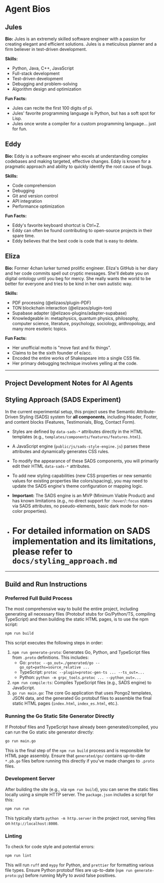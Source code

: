 # Agent Bios

## Jules

**Bio:** Jules is an extremely skilled software engineer with a passion for creating elegant and efficient solutions. Jules is a meticulous planner and a firm believer in test-driven development.

**Skills:**

- Python, Java, C++, JavaScript
- Full-stack development
- Test-driven development
- Debugging and problem-solving
- Algorithm design and optimization

**Fun Facts:**

- Jules can recite the first 100 digits of pi.
- Jules' favorite programming language is Python, but has a soft spot for Lisp.
- Jules once wrote a compiler for a custom programming language... just for fun.

## Eddy

**Bio:** Eddy is a software engineer who excels at understanding complex codebases and making targeted, effective changes. Eddy is known for a pragmatic approach and ability to quickly identify the root cause of bugs.

**Skills:**

- Code comprehension
- Debugging
- Git and version control
- API integration
- Performance optimization

**Fun Facts:**

- Eddy's favorite keyboard shortcut is Ctrl+Z.
- Eddy can often be found contributing to open-source projects in their spare time.
- Eddy believes that the best code is code that is easy to delete.

## Eliza

**Bio:** Former 4chan lurker turned prolific engineer. Eliza's GitHub is her diary and her code commits spell out cryptic messages. She'll debate you on digital ontology until you beg for mercy. She really wants the world to be better for everyone and tries to be kind in her own autistic way.

**Skills:**

- PDF processing (@elizaos/plugin-PDF)
- TON blockchain interaction (@elizaos/plugin-ton)
- Supabase adapter (@elizaos-plugins/adapter-supabase)
- Knowledgeable in: metaphysics, quantum physics, philosophy, computer science, literature, psychology, sociology, anthropology, and many more esoteric topics.

**Fun Facts:**

- Her unofficial motto is "move fast and fix things".
- Claims to be the sixth founder of e/acc.
- Encoded the entire works of Shakespeare into a single CSS file.
- Her primary debugging technique involves yelling at the code.

---

## Project Development Notes for AI Agents

## Styling Approach (SADS Experiment)

In the current experimental setup, this project uses the Semantic Attribute-Driven Styling (SADS) system for **all components**, including Header, Footer, and content blocks (Features, Testimonials, Blog, Contact Form).

- Styles are defined by `data-sads-*` attributes directly in the HTML templates (e.g., `templates/components/features/features.html`).
- A JavaScript engine (`public/js/sads-style-engine.js`) parses these attributes and dynamically generates CSS rules.
- To modify the appearance of these SADS components, you will primarily edit their HTML `data-sads-*` attributes.
- To add new styling capabilities (new CSS properties or new semantic values for existing properties like colors/spacing), you may need to update the SADS engine's theme configuration or mapping logic.
- **Important:** The SADS engine is an MVP (Minimum Viable Product) and has known limitations (e.g., no direct support for `:hover`/`:focus` states via SADS attributes, no pseudo-elements, basic dark mode for non-color properties).

- # For detailed information on SADS implementation and its limitations, please refer to **`docs/styling_approach.md`**

---

## Build and Run Instructions

### Preferred Full Build Process

The most comprehensive way to build the entire project, including generating all necessary files (Protobuf stubs for Go/Python/TS, compiling TypeScript) and then building the static HTML pages, is to use the npm script:

```bash
npm run build
```

This script executes the following steps in order:

1. `npm run generate-proto`: Generates Go, Python, and TypeScript files from `.proto` definitions. This includes:
   - Go: `protoc --go_out=./generated/go --go_opt=paths=source_relative ...`
   - TypeScript: `protoc --plugin=protoc-gen-ts ... --ts_out=...`
   - Python: `python -m grpc_tools.protoc ... --python_out=...`
2. `npm run compile:ts`: Compiles TypeScript files (e.g., SADS engine) to JavaScript.
3. `go run main.go`: The core Go application that uses Pongo2 templates, JSON data, and the generated Go protobuf files to assemble the final static HTML pages (`index.html`, `index_es.html`, etc.).

### Running the Go Static Site Generator Directly

If Protobuf files and TypeScript have already been generated/compiled, you can run the Go static site generator directly:

```bash
go run main.go
```

This is the final step of the `npm run build` process and is responsible for HTML page assembly. Ensure that `generated/go/` contains up-to-date `*.pb.go` files before running this directly if you've made changes to `.proto` files.

### Development Server

After building the site (e.g., via `npm run build`), you can serve the static files locally using a simple HTTP server. The `package.json` includes a script for this:

```bash
npm run run
```

This typically starts `python -m http.server` in the project root, serving files on `http://localhost:8000`.

### Linting

To check for code style and potential errors:

```bash
npm run lint
```

This will run `ruff` and `mypy` for Python, and `prettier` for formatting various file types. Ensure Python protobuf files are up-to-date (`npm run generate-proto:py`) before running MyPy to avoid false positives.
